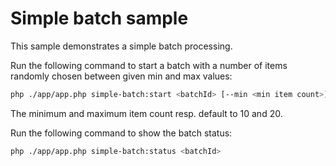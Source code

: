 # Simple batch sample

This sample demonstrates a simple batch processing.

Run the following command to start a batch with a number of items randomly chosen between given min and max values:

```bash
php ./app/app.php simple-batch:start <batchId> [--min <min item count>] [--max <max item count>]
```

The minimum and maximum item count resp. default to 10 and 20.

Run the following command to show the batch status:

```bash
php ./app/app.php simple-batch:status <batchId>
```
